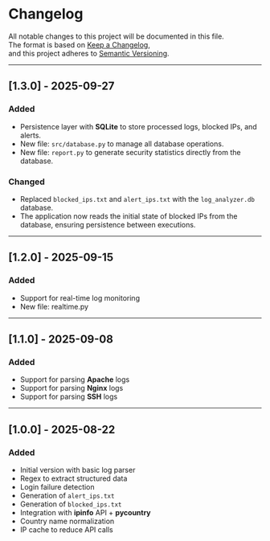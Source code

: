# Changelog
All notable changes to this project will be documented in this file.  
The format is based on [Keep a Changelog](https://keepachangelog.com/en/1.0.0/),  
and this project adheres to [Semantic Versioning](https://semver.org/).

--- 

## [1.3.0] - 2025-09-27
### Added
- Persistence layer with **SQLite** to store processed logs, blocked IPs, and alerts.
- New file: `src/database.py` to manage all database operations.
- New file: `report.py` to generate security statistics directly from the database.

### Changed
- Replaced `blocked_ips.txt` and `alert_ips.txt` with the `log_analyzer.db` database.
- The application now reads the initial state of blocked IPs from the database, ensuring persistence between executions.

---

## [1.2.0] - 2025-09-15
### Added
 - Support for real-time log monitoring
 - New file: realtime.py

---

## [1.1.0] - 2025-09-08
### Added
- Support for parsing **Apache** logs
- Support for parsing **Nginx** logs
- Support for parsing **SSH** logs

---

## [1.0.0] - 2025-08-22
### Added
- Initial version with basic log parser
- Regex to extract structured data
- Login failure detection
- Generation of `alert_ips.txt`
- Generation of `blocked_ips.txt`
- Integration with **ipinfo** API + **pycountry**
- Country name normalization
- IP cache to reduce API calls